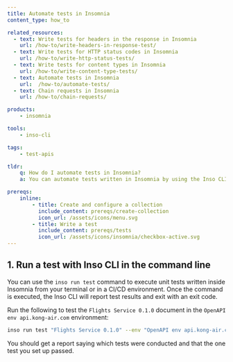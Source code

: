 ```yaml
---
title: Automate tests in Insomnia
content_type: how_to

related_resources:
  - text: Write tests for headers in the response in Insomnia
    url: /how-to/write-headers-in-response-test/ 
  - text: Write tests for HTTP status codes in Insomnia
    url: /how-to/write-http-status-tests/
  - text: Write tests for content types in Insomnia
    url: /how-to/write-content-type-tests/
  - text: Automate tests in Insomnia
    url:  /how-to/automate-tests/
  - text: Chain requests in Insomnia
    url: /how-to/chain-requests/

products:
    - insomnia

tools:
    - inso-cli

tags:
    - test-apis

tldr:
    q: How do I automate tests in Insomnia?
    a: You can automate tests written in Insomnia by using the Inso CLI with the `inso run test "document name" --env "environment name"` command.

prereqs:
    inline:
        - title: Create and configure a collection
          include_content: prereqs/create-collection
          icon_url: /assets/icons/menu.svg
        - title: Write a test
          include_content: prereqs/tests
          icon_url: /assets/icons/insomnia/checkbox-active.svg
---
```


## 1. Run a test with Inso CLI in the command line

You can use the `inso run test` command to execute unit tests written inside Insomnia from your terminal or in a CI/CD environment. Once the command is executed, the Inso CLI will report test results and exit with an exit code. 

Run the following to test the `Flights Service 0.1.0` document in the `OpenAPI env api.kong-air.com` environment:

```sh
inso run test "Flights Service 0.1.0" --env "OpenAPI env api.kong-air.com"
```

You should get a report saying which tests were conducted and that the one test you set up passed.
